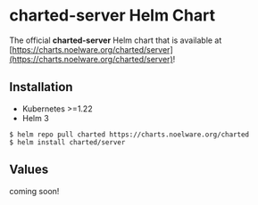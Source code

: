 # charted-server Helm Chart
The official **charted-server** Helm chart that is available at [https://charts.noelware.org/charted/server](https://charts.noelware.org/charted/server)!

## Installation
- Kubernetes >=1.22
- Helm 3

```shell
$ helm repo pull charted https://charts.noelware.org/charted
$ helm install charted/server
```

## Values
coming soon!
